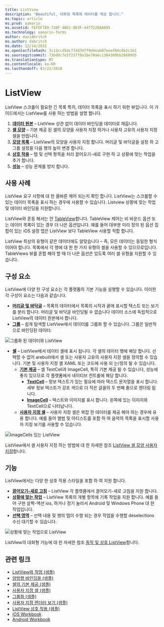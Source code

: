 ```yaml
---
title: ListView
description: "Beautiful, 대화형 목록에 데이터를 제공 합니다."
ms.topic: article
ms.prod: xamarin
ms.assetid: FEFDF7E0-720F-4BD1-863F-4477226AA695
ms.technology: xamarin-forms
author: davidbritch
ms.author: dabritch
ms.date: 12/14/2015
ms.openlocfilehash: 3c12ccd5dc77dd7dff9d4eab07eeaf04c6b2c161
ms.sourcegitcommit: 73bd0c7e5f237f0a1be70a6c1384309bb26609d5
ms.translationtype: MT
ms.contentlocale: ko-KR
ms.lasthandoff: 03/22/2018
---
```

# <a name="listview"></a>ListView

ListView 스크롤이 필요한 긴 목록 특히, 데이터 목록을 표시 하기 위한 뷰입니다. 이 가이드에서는 ListView를 사용 하는 방법을 설명 합니다.

1. **[데이터 원본](data-and-databinding.md)**  &ndash; ListView 상관 없이 데이터 바인딩을 데이터로 채웁니다.
2. **[셀 모양](customizing-cell-appearance.md)**  &ndash; 기본 제공 된 셀의 모양을 사용자 지정 하거나 사용자 고유의 사용자 지정 셀을 만듭니다.
3. **[모양 목록](customizing-list-appearance.md)**  &ndash; ListView의 모양을 사용자 지정 합니다. 머리글 및 바닥글을 설정 하 고 그룹 설정을 다음 행의 높이 변경 합니다.
4. **[상호 작용](interactivity.md)**  &ndash; 탭 및 선택 항목을 처리 끌어오기-새로 구현 하 고 상황에 맞는 작업을 추가 합니다.
5. **[성능](performance.md)**  &ndash; 성능 문제를 방지 합니다.

## <a name="use-cases"></a>사용 사례
ListView 요구 사항에 대 한 올바른 제어 되는지 확인 합니다. ListView는 스크롤할 수 있는 데이터 목록을 표시 하는 경우에 사용할 수 있습니다. Listview 상황에 맞는 작업 및 데이터 바인딩을 지원합니다.

ListView와 혼동 해서는 안 [TableView](~/xamarin-forms/user-interface/tableview.md)합니다. TableView 제어는 비 바운드 옵션 또는 데이터 목록이 있는 경우 더 나은 옵션입니다. 예를 들어 대부분 미리 정의 된 옵션 집합이 있는 iOS 설정 앱은 ListView 보다 TableView 사용할 적합 합니다.

ListView 최상의 유형이 같은 데이터에도 알맞습니다 &ndash; 즉, 모든 데이터는 동일한 형식 이어야 합니다. 목록에서 각 행에 대 한 한 가지 유형의 셀을 사용할 수 있으므로입니다. TableViews 뷰를 혼합 해야 할 때 더 나은 옵션은 있도록 여러 셀 유형을 지원할 수 있습니다.


## <a name="components"></a>구성 요소
ListView에 다양 한 구성 요소는 각 플랫폼의 기본 기능을 실행할 수 있습니다. 이러한 각 구성이 요소는 다음과 같습니다.

- **[머리글 및 바닥글](customizing-list-appearance.md#Headers_and_Footers)**  &ndash; 목록의 데이터에서 목록의 시작과 끝에 표시할 텍스트 또는 보기를 분리 합니다. 머리글 및 바닥글 바인딩될 수 없습니다 데이터 소스에 독립적으로 ListView의 데이터 원본에서 합니다.
- **[그룹](customizing-list-appearance.md#Grouping)**  &ndash; 쉽게 탐색할 ListView에서 데이터를 그룹화 할 수 있습니다. 그룹은 일반적으로 바인딩된 데이터:

![](images/grouping-depth.png "그룹화 된 데이터와 ListView")

- **[셀](customizing-cell-appearance.md)**  &ndash; ListView에서 데이터 셀에 표시 됩니다. 각 셀의 데이터 행에 해당 합니다. 선택할 수 없어 arebuilt에서 셀 또는 사용자 고유의 사용자 지정 셀을 정의할 수 있습니다. 기본 및 사용자 지정 셀 XAML 또는 코드에 사용 되 는/정의 될 수 있습니다.
  - **[기본 제공](customizing-cell-appearance.md#Built_in_Cells)**  &ndash; 셀 TextCell과 ImageCell, 특히 기본 제공 될 수 있습니다, 성능에 좋지 있으므로 각 플랫폼에서 네이티브 컨트롤에 해당 합니다.
    - **[TextCell](customizing-cell-appearance.md#TextCell)**  &ndash; 정보 텍스트가 있는 필요에 따라 텍스트 문자열을 표시 합니다. 세부 정보 텍스트가 강조 색으로 더 작은 글꼴의 두 번째 줄으로 렌더링 됩니다.
    - **[ImageCell](customizing-cell-appearance.md#ImageCell)**  &ndash; 텍스트와 이미지를 표시 합니다. 왼쪽에 있는 이미지와 TextCell으로 나타납니다.
  - **[사용자 지정 셀](customizing-cell-appearance.md#customcells)**  &ndash; 사용자 지정 셀은 복잡 한 데이터를 제공 해야 하는 경우에 유용 합니다. 예를 들어 앨범 및 아티스트를 포함 하 여 음악의 목록을 표시할 사용자 지정 보기를 사용할 수 있습니다.

![](images/image-cell-default.png "ImageCells 있는 ListView")

ListView에서 셀 사용자 지정 하는 방법에 대 한 자세한 참조 [ListView 셀 모양 사용자 지정](customizing-cell-appearance.md)합니다.

## <a name="functionality"></a>기능
ListView에서는 다양 한 상호 작용 스타일을 포함 하 여 지원 합니다.

- **[끌어오기-새로 고침](interactivity.md#Pull_to_Refresh)**  &ndash; ListView 각 플랫폼에서 끌어오기-새로 고침을 지원 합니다.
- **[상황에 맞는 작업](interactivity.md#Context_Actions)**  &ndash; ListView 목록의 개별 항목에 기록 작업을 지원 합니다. 예를 들어 구현 살짝-액션 ios, 하거나 장기 눌러서 Android 및 Windows Phone 대 한 작업입니다.
- **[선택 영역](interactivity.md#selectiontaps)**  &ndash; 선택 내용 및 행의 탭이 수행 되는 경우 작업을 수행할 deselections 수신 대기할 수 있습니다.

![](images/context-default.png "상황에 맞는 작업으로 ListView")

ListView의 대화형 기능에 대 한 자세한 참조 [동작 및 상호 ListView](interactivity.md)합니다.


## <a name="related-links"></a>관련 링크

- [ListView와 작업 (샘플)](https://developer.xamarin.com/samples/WorkingWithListview)
- [양방향 바인딩을 (샘플)](https://developer.xamarin.com/samples/xamarin-forms/UserInterface/ListView/SwitchEntryTwoBinding)
- [셀의 기본 제공 (샘플)](https://developer.xamarin.com/samples/xamarin-forms/UserInterface/ListView/BuiltInCells)
- [사용자 지정 셀 (샘플)](https://developer.xamarin.com/samples/xamarin-forms/UserInterface/ListView/CustomCells)
- [그룹화 (샘플)](https://developer.xamarin.com/samples/xamarin-forms/UserInterface/ListView/Grouping)
- [사용자 지정 렌더러 보기 (샘플)](https://developer.xamarin.com/samples/xamarin-forms/UserInterface/ListView/WorkingWithListviewNative)
- [ListView 상호 작용 (샘플)](https://developer.xamarin.com/samples/xamarin-forms/UserInterface/ListView/interactivity)
- [iOS Workbook](https://developer.xamarin.com/workbooks/xamarin-forms/user-interface/listview/ListView1-ios.workbook)
- [Android Workbook](https://developer.xamarin.com/workbooks/xamarin-forms/user-interface/listview/ListView1-android.workbook)
